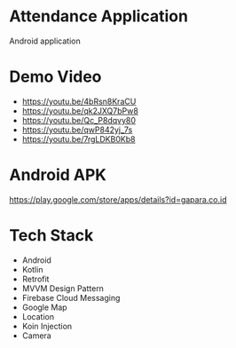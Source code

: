 # Attendance Application

Android application

# Demo Video

- https://youtu.be/4bRsn8KraCU 
- https://youtu.be/qk2JXQ7bPw8
- https://youtu.be/Qc_P8dqvy80
- https://youtu.be/qwP842yj_7s
- https://youtu.be/7rgLDKB0Kb8

# Android APK

https://play.google.com/store/apps/details?id=gapara.co.id


# Tech Stack

- Android 
- Kotlin
- Retrofit
- MVVM Design Pattern
- Firebase Cloud Messaging
- Google Map
- Location 
- Koin Injection
- Camera 
